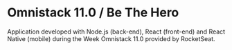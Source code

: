 # Omnistack 11.0 / Be The Hero

Application developed with Node.js (back-end), React (front-end) and React Native (mobile) during the Week Omnistack 11.0 provided by RocketSeat.

[logo]: https://drive.google.com/file/d/1dasFuGF_tWjpQetMDLBzkPfER-JxBSrP/view?usp=sharing "Logo Omni"